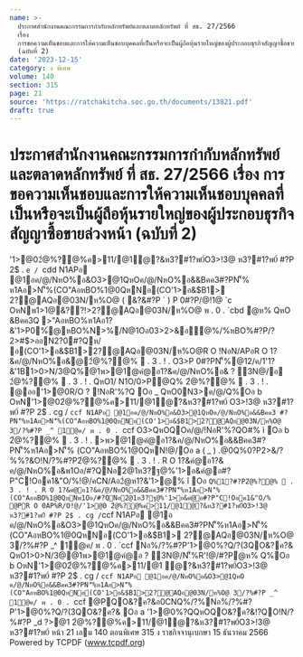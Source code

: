 ```yaml
---
name: >-
  ประกาศสำนักงานคณะกรรมการกำกับหลักทรัพย์และตลาดหลักทรัพย์ ที่ สธ. 27/2566
  เรื่อง
  การขอความเห็นชอบและการให้ความเห็นชอบบุคคลที่เป็นหรือจะเป็นผู้ถือหุ้นรายใหญ่ของผู้ประกอบธุรกิจสัญญาซื้อขายล่วงหน้า
  (ฉบับที่ 2)
date: '2023-12-15'
category: ง พิเศษ
volume: 140
section: 315
page: 21
source: 'https://ratchakitcha.soc.go.th/documents/13821.pdf'
draft: true
---
```


# ประกาศสำนักงานคณะกรรมการกำกับหลักทรัพย์และตลาดหลักทรัพย์ ที่ สธ. 27/2566 เรื่อง การขอความเห็นชอบและการให้ความเห็นชอบบุคคลที่เป็นหรือจะเป็นผู้ถือหุ้นรายใหญ่ของผู้ประกอบธุรกิจสัญญาซื้อขายล่วงหน้า (ฉบับที่ 2)

'1>@02ํ@%?@%ค>11/@1ํ@?&ห3?#1?พ0์O3>!3@ ห3?#1?พ0์ #?P 2$ . `e / `cdd N1APอ @1อค/@/NหO%อ&O3>@1QหOค/@/NหO%อ&&Bคค3#?PN'็% ห1Aอ>N'็%(CO"AอหBO%1@0QหNอ(CO'1>อ&$B1> 2?@AQอ@03N/ห%O@ ( &?&#?P ` ) P 0#?P/@!1@ `c OหNพ1>1@&??!>2?@AQอ@03N/ห%O@ พ . 0 . `cbd ํ@ห% QหO &Bคค3Q >"AอหBO%ห1Aอ1?&'1>P0%์@หBO%N>%/N@1Oอ03>2>&อํ@%/%หBO%#?P/?2>#$>ออN2?0#?Qห/ อ(CO'1>อ&$B1>2?@AQอ@03N/ห%O@R O !NอN/APอR O 1?&ค/@/NหO%อ&@2ํ@%?@%  . 3 . ! . O3>P 0#?PN'็%@12/ค/1'1?&'1B1>0>N/3@Q%@1พ>@1@คํ@อ1?&ค/@/NหO%อ& ? 3N@/อ 2ํ@%?@%  . 3 . ! . QหO1/ N1O/0>P@Q% 2ํ@%?@%  . 3 . ! . @ออ'1>@0R/O ? !NอR'%?Q Oอ _ QหO0N3>ค/@/Q%Oอ b OหN'1>@02ํ@%?@%ค>11/@1ํ@?&ห3?#1?พ0์ O3>!3@ ห3?#1?พ0์ #?P 2$ . cg / `ccf N1APอ @1อค/@/NหO%อ&O3>@1QหOค/@/NหO%อ&&Bคค3 #?PN'็%ห1Aอ>N'็%(CO"AอหBO%1@0QหNอ(CO'1>อ&$B1>2?@AQอ@03N/ห%O@ 3/?%#?P _^ 1@ค/ พ . 0 . `ccf O3>QหOQOค/@/!NอR'%?QO#% ì Oอ b 2ํ@%?@%  . 3 . ! . >พ>@1@คํ@อ1?&ค/@/NหO%อ&&Bคค3#?PN'็%ห1Aอ>N'็% (CO"AอหBO%1@0QหN!@/Oอ a ( _ ) .@0Q%0?P2>&/?%%?&O!N/?%#?P2ํ@%?@%  . 3 . ! . R O 1?&คํ@อ1?& ค/@/NหO%อ&พ1Oอ/#?QNอ2@1ห3?ฐ@%'1>อ&คํ@อ#?P"C!Oอค1&"O/%!@/คCN/Aอ2ํ@ห1?&'1>@% î Oอ ` Q%1?#?P2ํ@%?@%  . 3 . ! . R O 1?&คํ@อ1?&ค/@/NหO%อ&&Bคค3#?PN'็%ห1Aอ>N'็% (CO"AอหBO%1@0QหNพ1Oอ/#?QNอ2@1ห3?ฐ@%'1>อ&คํ@อ#?P"C!Oอค1&"O/% @PR O 0AP%R/O!@/'1>@0 2ํ@%?@%ค>11/@1ํ@?&ห3?#1?พ0์O3>!3@ ห3?#1?พ0์ #?P 2$ . cg / `ccf N1APอ @1อ ค/@/NหO%อ&O3>@1QหOค/@/NหO%อ&&Bคค3#?PN'็%ห1Aอ>N'็%(CO"AอหBO%1@0QหNอ(CO'1>อ&$B1> 2?@AQอ@03N/ห%O@ 3/?%#?P _^ 1@ค/ พ . 0 . `ccf Nอ%/?%#?P'1>@0%?Q/?(3QO&?ค?& QหO1>0>N/3@@1พ>@1@คํ@อ ? 3N@/N'็%R'!@/#?Pํ@ห% Q%Oอ b OหN'1>@02ํ@%?@%ค>11/@1 ํ@?&ห3?#1?พ0์O3>!3@ ห3?#1?พ0์ #?P 2$ . cg / `ccf N1APอ @1อค/@/NหO%อ&O3>@1QหO ค/@/NหO%อ&&Bคค3#?PN'็%ห1Aอ>N'็%(CO"AอหBO%1@0QหNอ(CO'1>อ&$B1>2?@AQอ@03N/ห%O@ 3/?%#?P _^ 1@ค/ พ . 0 . `ccf @PQO&?ค?&อ0CNQ%/?%Nอ%/?%#?P'1>@0%?Q/?(3QO&?ค?& Oอ a '1>@0%?QQหOQO&?ค?&!?QO!N/?%#?P _d $?%/@ค/ พ . 0 . `cdd N'็%!O%R' '1>@0  /?%#?P `g พ20>@0% พ . 0 . `cdd พ1อ%ค์ &B11@!1>C3 N3@$>@1 2ํ@%?@%ค>11/@1ํ@?&ห3?#1?พ0์O3>!3@ ห3?#1?พ0์ หน้า 21 เลม 140 ตอนพิเศษ 315 ง ราชกิจจานุเบกษา 15 ธันวาคม 2566 Powered by TCPDF (www.tcpdf.org)
